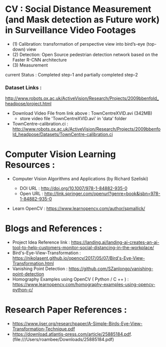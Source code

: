 # CV : Social Distance Measurement (and Mask detection as Future work) in Surveillance Video Footages
- (1) Calibration: transformation of perspective view into bird’s-eye (top-down) view
- (2) Detection: Open Source pedestrian detection network based on the Faster R-CNN architecture
- (3) Measurement

current Status : Completed step-1 and partially completed step-2


### Dataset Links : 
http://www.robots.ox.ac.uk/ActiveVision/Research/Projects/2009bbenfold_headpose/project.html

- Download Video File from link above : TownCentreXVID.avi (342MB)
  - store video file 'TownCentreXVID.avi' in 'data' folder
- TownCentre-calibration.ci :  
http://www.robots.ox.ac.uk/ActiveVision/Research/Projects/2009bbenfold_headpose/Datasets/TownCentre-calibration.ci


# Computer Vision Learning Resources : 
- Computer Vision Algorithms and Applications (by Richard Szeliski)
  - DOI URL : http://doi.org/10.1007/978-1-84882-935-0	
  - Open URL : http://link.springer.com/openurl?genre=book&isbn=978-1-84882-935-0

- Learn OpenCV : https://www.learnopencv.com/author/spmallick/

# Blogs and References : 
- Project Idea Reference link : https://landing.ai/landing-ai-creates-an-ai-tool-to-help-customers-monitor-social-distancing-in-the-workplace/ 
- Bird's-Eye-View-Transformation : https://nikolasent.github.io/opencv/2017/05/07/Bird's-Eye-View-Transformation.html
- Vanishing Point Detection : https://github.com/SZanlongo/vanishing-point-detection
- Homography Examples using OpenCV ( Python / C ++ ) : https://www.learnopencv.com/homography-examples-using-opencv-python-c/


# Research Paper References : 
- https://www.ijser.org/researchpaper/A-Simple-Birds-Eye-View-Transformation-Technique.pdf
- https://download.atlantis-press.com/article/25885184.pdf. (file:///Users/roambee/Downloads/25885184.pdf)
